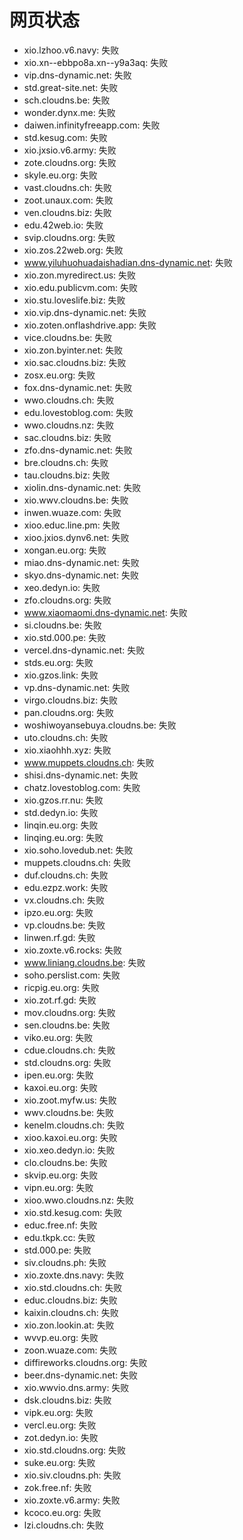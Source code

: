 # 网页状态
- xio.lzhoo.v6.navy: 失败
- xio.xn--ebbpo8a.xn--y9a3aq: 失败
- vip.dns-dynamic.net: 失败
- std.great-site.net: 失败
- sch.cloudns.be: 失败
- wonder.dynx.me: 失败
- daiwen.infinityfreeapp.com: 失败
- std.kesug.com: 失败
- xio.jxsio.v6.army: 失败
- zote.cloudns.org: 失败
- skyle.eu.org: 失败
- vast.cloudns.ch: 失败
- zoot.unaux.com: 失败
- ven.cloudns.biz: 失败
- edu.42web.io: 失败
- svip.cloudns.org: 失败
- xio.zos.22web.org: 失败
- www.yiluhuohuadaishadian.dns-dynamic.net: 失败
- xio.zon.myredirect.us: 失败
- xio.edu.publicvm.com: 失败
- xio.stu.loveslife.biz: 失败
- xio.vip.dns-dynamic.net: 失败
- xio.zoten.onflashdrive.app: 失败
- vice.cloudns.be: 失败
- xio.zon.byinter.net: 失败
- xio.sac.cloudns.biz: 失败
- zosx.eu.org: 失败
- fox.dns-dynamic.net: 失败
- wwo.cloudns.ch: 失败
- edu.lovestoblog.com: 失败
- wwo.cloudns.nz: 失败
- sac.cloudns.biz: 失败
- zfo.dns-dynamic.net: 失败
- bre.cloudns.ch: 失败
- tau.cloudns.biz: 失败
- xiolin.dns-dynamic.net: 失败
- xio.wwv.cloudns.be: 失败
- inwen.wuaze.com: 失败
- xioo.educ.line.pm: 失败
- xioo.jxios.dynv6.net: 失败
- xongan.eu.org: 失败
- miao.dns-dynamic.net: 失败
- skyo.dns-dynamic.net: 失败
- xeo.dedyn.io: 失败
- zfo.cloudns.org: 失败
- www.xiaomaomi.dns-dynamic.net: 失败
- si.cloudns.be: 失败
- xio.std.000.pe: 失败
- vercel.dns-dynamic.net: 失败
- stds.eu.org: 失败
- xio.gzos.link: 失败
- vp.dns-dynamic.net: 失败
- virgo.cloudns.biz: 失败
- pan.cloudns.org: 失败
- woshiwoyansebuya.cloudns.be: 失败
- uto.cloudns.ch: 失败
- xio.xiaohhh.xyz: 失败
- www.muppets.cloudns.ch: 失败
- shisi.dns-dynamic.net: 失败
- chatz.lovestoblog.com: 失败
- xio.gzos.rr.nu: 失败
- std.dedyn.io: 失败
- linqin.eu.org: 失败
- linqing.eu.org: 失败
- xio.soho.lovedub.net: 失败
- muppets.cloudns.ch: 失败
- duf.cloudns.ch: 失败
- edu.ezpz.work: 失败
- vx.cloudns.ch: 失败
- ipzo.eu.org: 失败
- vp.cloudns.be: 失败
- linwen.rf.gd: 失败
- xio.zoxte.v6.rocks: 失败
- www.liniang.cloudns.be: 失败
- soho.perslist.com: 失败
- ricpig.eu.org: 失败
- xio.zot.rf.gd: 失败
- mov.cloudns.org: 失败
- sen.cloudns.be: 失败
- viko.eu.org: 失败
- cdue.cloudns.ch: 失败
- std.cloudns.org: 失败
- ipen.eu.org: 失败
- kaxoi.eu.org: 失败
- xio.zoot.myfw.us: 失败
- wwv.cloudns.be: 失败
- kenelm.cloudns.ch: 失败
- xioo.kaxoi.eu.org: 失败
- xio.xeo.dedyn.io: 失败
- clo.cloudns.be: 失败
- skvip.eu.org: 失败
- vipn.eu.org: 失败
- xioo.wwo.cloudns.nz: 失败
- xio.std.kesug.com: 失败
- educ.free.nf: 失败
- edu.tkpk.cc: 失败
- std.000.pe: 失败
- siv.cloudns.ph: 失败
- xio.zoxte.dns.navy: 失败
- xio.std.cloudns.ch: 失败
- educ.cloudns.biz: 失败
- kaixin.cloudns.ch: 失败
- xio.zon.lookin.at: 失败
- wvvp.eu.org: 失败
- zoon.wuaze.com: 失败
- diffireworks.cloudns.org: 失败
- beer.dns-dynamic.net: 失败
- xio.wwvio.dns.army: 失败
- dsk.cloudns.biz: 失败
- vipk.eu.org: 失败
- vercl.eu.org: 失败
- zot.dedyn.io: 失败
- xio.std.cloudns.org: 失败
- suke.eu.org: 失败
- xio.siv.cloudns.ph: 失败
- zok.free.nf: 失败
- xio.zoxte.v6.army: 失败
- kcoco.eu.org: 失败
- lzi.cloudns.ch: 失败
